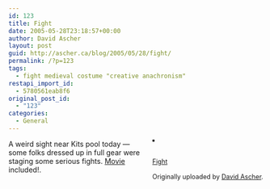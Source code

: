 ```yaml
---
id: 123
title: Fight
date: 2005-05-28T23:18:57+00:00
author: David Ascher
layout: post
guid: http://ascher.ca/blog/2005/05/28/fight/
permalink: /?p=123
tags:
  - fight medieval costume "creative anachronism"
restapi_import_id:
  - 5780561eab8f6
original_post_id:
  - "123"
categories:
  - General
---
```

<div style="float:right;margin-left:10px;margin-bottom:10px;">
  <a href="http://www.flickr.com/photos/davidascher/16178714/" title="photo sharing"><img src="http://photos12.flickr.com/16178714_2ca64b0eb8_m.jpg" alt="" style="border:solid 2px #000000;" /></a><br /> <br /> <span style="font-size:.9em;margin-top:0;"><br /> <a href="http://www.flickr.com/photos/davidascher/16178714/">Fight</a><br /> <br /> Originally uploaded by <a href="http://www.flickr.com/people/davidascher/">David Ascher</a>.<br /> </span>
</div>

A weird sight near Kits pool today &#8212; some folks dressed up in full gear were staging some serious fights. [Movie](/movies/P1060704.MOV) included!.